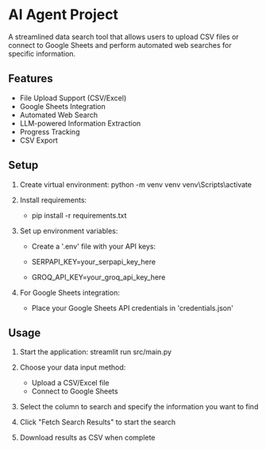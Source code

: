 # AI Agent Project

A streamlined data search tool that allows users to upload CSV files or connect to Google Sheets and perform automated web searches for specific information.

## Features

- File Upload Support (CSV/Excel)
- Google Sheets Integration
- Automated Web Search
- LLM-powered Information Extraction
- Progress Tracking
- CSV Export

## Setup

1. Create virtual environment:
   python -m venv venv
   venv\Scripts\activate

2. Install requirements:
   - pip install -r requirements.txt

3. Set up environment variables:
   - Create a '.env' file with your API keys:
   
   - SERPAPI_KEY=your_serpapi_key_here
   - GROQ_API_KEY=your_groq_api_key_here

5. For Google Sheets integration:
   - Place your Google Sheets API credentials in 'credentials.json'

## Usage

1. Start the application:
   streamlit run src/main.py

2. Choose your data input method:
   - Upload a CSV/Excel file
   - Connect to Google Sheets

3. Select the column to search and specify the information you want to find

4. Click "Fetch Search Results" to start the search

5. Download results as CSV when complete

